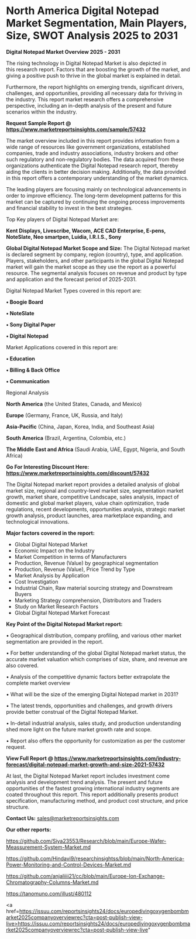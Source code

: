 # North America Digital Notepad Market Segmentation, Main Players, Size, SWOT Analysis 2025 to 2031

<Strong> Digital Notepad Market Overview 2025 - 2031</strong>

The rising technology in Digital Notepad Market is also depicted in this research report. Factors that are boosting the growth of the market, and giving a positive push to thrive in the global market is explained in detail.

Furthermore, the report highlights on emerging trends, significant drivers, challenges, and opportunities, providing all necessary data for thriving in the industry. This report market research offers a comprehensive perspective, including an in-depth analysis of the present and future scenarios within the industry.

<strong>Request Sample Report @ <a href=https://www.marketreportsinsights.com/sample/57432>https://www.marketreportsinsights.com/sample/57432</a></strong>

The market overview included in this report provides information from a wide range of resources like government organizations, established companies, trade and industry associations, industry brokers and other such regulatory and non-regulatory bodies. The data acquired from these organizations authenticate the Digital Notepad research report, thereby aiding the clients in better decision making. Additionally, the data provided in this report offers a contemporary understanding of the market dynamics.

The leading players are focusing mainly on technological advancements in order to improve efficiency. The long-term development patterns for this market can be captured by continuing the ongoing process improvements and financial stability to invest in the best strategies.

Top Key players of Digital Notepad Market are:

<strong>Kent Displays, Livescribe, Wacom, ACE CAD Enterprise, E-pens, NoteSlate, Neo smartpen, Luidia, I.R.I.S., Sony</strong>

<strong><b>Global Digital Notepad Market Scope and Size:</b></strong>
The Digital Notepad market is declared segment by company, region (country), type, and application. Players, stakeholders, and other participants in the global Digital Notepad market will gain the market scope as they use the report as a powerful resource. The segmental analysis focuses on revenue and product by type and application and the forecast period of 2025-2031.

Digital Notepad Market Types covered in this report are:

<strong>• Boogie Board

• NoteSlate

• Sony Digital Paper

• Digital Notepad</strong>

Market Applications covered in this report are:

<strong>• Education

• Billing & Back Office

• Communication</strong> 

Regional Analysis

<strong>North America</strong> (the United States, Canada, and Mexico)

<strong>Europe</strong> (Germany, France, UK, Russia, and Italy)

<strong>Asia-Pacific</strong> (China, Japan, Korea, India, and Southeast Asia)

<strong>South America</strong> (Brazil, Argentina, Colombia, etc.)

<strong>The Middle East and Africa</strong> (Saudi Arabia, UAE, Egypt, Nigeria, and South Africa)

<strong>Go For Interesting Discount Here: <a href=https://www.marketreportsinsights.com/discount/57432>https://www.marketreportsinsights.com/discount/57432</a></strong>

The Digital Notepad market report provides a detailed analysis of global market size, regional and country-level market size, segmentation market growth, market share, competitive Landscape, sales analysis, impact of domestic and global market players, value chain optimization, trade regulations, recent developments, opportunities analysis, strategic market growth analysis, product launches, area marketplace expanding, and technological innovations.

<strong><b>Major factors covered in the report:</b></strong>
<ul>
  <li>Global Digital Notepad Market </li>
  <li>Economic Impact on the Industry</li>
  <li>Market Competition in terms of Manufacturers</li>
  <li>Production, Revenue (Value) by geographical segmentation</li>
  <li>Production, Revenue (Value), Price Trend by Type</li>
  <li>Market Analysis by Application</li>
  <li>Cost Investigation</li>
  <li>Industrial Chain, Raw material sourcing strategy and Downstream Buyers</li>
  <li>Marketing Strategy comprehension, Distributors and Traders</li>
  <li>Study on Market Research Factors</li>
  <li>Global Digital Notepad Market Forecast</li>
</ul>

<strong><b>Key Point of the Digital Notepad Market report:</b></strong>

• Geographical distribution, company profiling, and various other market segmentation are provided in the report.

• For better understanding of the global Digital Notepad market status, the accurate market valuation which comprises of size, share, and revenue are also covered.

• Analysis of the competitive dynamic factors better extrapolate the complete market overview

• What will be the size of the emerging Digital Notepad market in 2031?

• The latest trends, opportunities and challenges, and growth drivers provide better construal of the Digital Notepad Market.

• In-detail industrial analysis, sales study, and production understanding shed more light on the future market growth rate and scope.

• Report also offers the opportunity for customization as per the customer request.

<strong><b>View Full Report @ <a href=https://www.marketreportsinsights.com/industry-forecast/digital-notepad-market-growth-and-size-2021-57432>https://www.marketreportsinsights.com/industry-forecast/digital-notepad-market-growth-and-size-2021-57432</a></b></strong>


At last, the Digital Notepad Market report includes investment come analysis and development trend analysis. The present and future opportunities of the fastest growing international industry segments are coated throughout this report. This report additionally presents product specification, manufacturing method, and product cost structure, and price structure.

<strong>Contact Us:</strong>
sales@marketreportsinsights.com

<strong>Our other reports:</strong>

<a href=https://github.com/Siya23553/Research/blob/main/Europe-Wafer-Meassurement-System-Market.md>https://github.com/Siya23553/Research/blob/main/Europe-Wafer-Meassurement-System-Market.md</a>

<a href=https://github.com/Hindavi9/researchinsightss/blob/main/North-America-Power-Monitoring-and-Control-Devices-Market.md>https://github.com/Hindavi9/researchinsightss/blob/main/North-America-Power-Monitoring-and-Control-Devices-Market.md</a>

<a href=https://github.com/anjaliiii21/cc/blob/main/Europe-Ion-Exchange-Chromatography-Columns-Market.md>https://github.com/anjaliiii21/cc/blob/main/Europe-Ion-Exchange-Chromatography-Columns-Market.md</a>

<a href=https://tanomuno.com/illust/480112>https://tanomuno.com/illust/480112</a>

<a href=https://issuu.com/reportsinsights24/docs/europedivingoxygenbombmarket2025companyoverviewrec?cta=post-publish-view-live>https://issuu.com/reportsinsights24/docs/europedivingoxygenbombmarket2025companyoverviewrec?cta=post-publish-view-live</a>"
